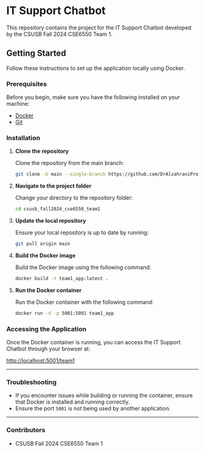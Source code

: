# IT Support Chatbot

This repository contains the project for the IT Support Chatbot developed by the CSUSB Fall 2024 CSE6550 Team 1.

## Getting Started

Follow these instructions to set up the application locally using Docker.

### Prerequisites

Before you begin, make sure you have the following installed on your machine:

- [Docker](https://www.docker.com/get-started)
- [Git](https://git-scm.com/downloads)

### Installation

1. **Clone the repository**

   Clone the repository from the main branch:

   ```bash
   git clone -b main --single-branch https://github.com/DrAlzahraniProjects/csusb_fall2024_cse6550_team1.git
   ```

2. **Navigate to the project folder**

   Change your directory to the repository folder:

   ```bash
   cd csusb_fall2024_cse6550_team1
   ```

3. **Update the local repository**

   Ensure your local repository is up to date by running:

   ```bash
   git pull origin main
   ```
   
4. **Build the Docker image**

   Build the Docker image using the following command:

   ```bash
   docker build -t team1_app:latest .
   ```

5. **Run the Docker container**

   Run the Docker container with the following command:

   ```bash
   docker run -d -p 5001:5001 team1_app
   ```

### Accessing the Application

Once the Docker container is running, you can access the IT Support Chatbot through your browser at:

[http://localhost:5001/team1](http://localhost:5001/team1)

---

### Troubleshooting

- If you encounter issues while building or running the container, ensure that Docker is installed and running correctly.
- Ensure the port `5001` is not being used by another application.

---

### Contributors

- CSUSB Fall 2024 CSE6550 Team 1

